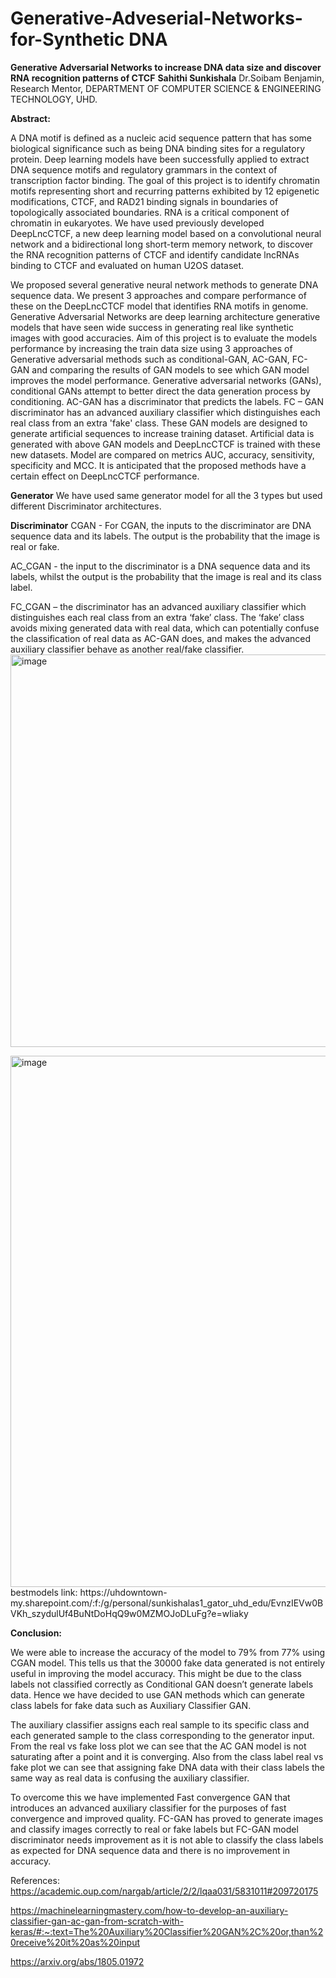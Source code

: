 # Generative-Adveserial-Networks-for-Synthetic DNA

**Generative Adversarial Networks to increase DNA data size and discover RNA recognition patterns of CTCF**
**Sahithi Sunkishala**
Dr.Soibam Benjamin, Research Mentor, DEPARTMENT OF COMPUTER SCIENCE & ENGINEERING TECHNOLOGY, UHD.

**Abstract:**

A DNA motif is defined as a nucleic acid sequence pattern that has some biological significance such as being DNA binding sites for a regulatory protein. Deep learning models have been successfully applied to extract DNA sequence motifs and regulatory grammars in the context of transcription factor binding. The goal of this project is to identify chromatin motifs representing short and recurring patterns exhibited by 12 epigenetic modifications, CTCF, and RAD21 binding signals in  boundaries of topologically associated boundaries. RNA is a critical component of chromatin in eukaryotes. We have used previously developed DeepLncCTCF, a new deep learning model based on a convolutional neural network and a bidirectional long short-term memory network, to discover the RNA recognition patterns of CTCF and identify candidate lncRNAs binding to CTCF and evaluated on human U2OS dataset. 

We proposed several generative neural network methods to generate DNA sequence data. We present 3 approaches and compare performance of these on the DeepLncCTCF model that identifies RNA motifs in genome. Generative Adversarial Networks are deep learning architecture generative models that have seen wide success in generating real like synthetic images with good accuracies. Aim of this project is to evaluate the models performance by increasing the train data size using 3 approaches of Generative adversarial methods such as conditional-GAN, AC-GAN, FC-GAN and comparing the results of GAN models to see which GAN model improves the model performance. Generative adversarial networks (GANs), conditional GANs attempt to better direct the data generation process by conditioning. AC-GAN has a discriminator that predicts the labels. FC – GAN discriminator has an advanced auxiliary classifier which distinguishes each real class from an extra 'fake' class. These GAN models are designed to generate artificial sequences to increase training dataset. Artificial data is generated with above GAN models and DeepLncCTCF is trained with these new datasets. Model are compared on metrics AUC, accuracy, sensitivity, specificity and MCC. It is anticipated that the proposed methods have a certain effect on DeepLncCTCF performance.

**Generator**
We have used same generator model for all the 3 types but used different Discriminator architectures.

**Discriminator** 
CGAN - For CGAN, the inputs to the discriminator are DNA sequence data and its labels. The output is the probability that the image is real or fake.


AC_CGAN - the input to the discriminator is a DNA sequence data and its labels, whilst the output is the probability that the image is real and its class label.

FC_CGAN – the discriminator has an advanced auxiliary classifier which distinguishes each real class from an extra ‘fake’ class. The ‘fake’ class avoids mixing generated data with real data, which can potentially confuse the classification of real data as AC-GAN does, and makes the advanced auxiliary classifier behave as another real/fake classifier.
<img width="628" alt="image" src="https://user-images.githubusercontent.com/102439554/163279641-30ed3414-86c6-4798-8b7d-4b75b04e25a6.png">


<img width="850" alt="image" src="https://user-images.githubusercontent.com/102439554/163270182-2c38d965-41a5-46bd-ae35-a7ae5ef9c8b5.png">
bestmodels link: https://uhdowntown-my.sharepoint.com/:f:/g/personal/sunkishalas1_gator_uhd_edu/EvnzIEVw0BVKh_szydulUf4BuNtDoHqQ9w0MZMOJoDLuFg?e=wIiaky

**Conclusion:**

We were able to increase the accuracy of the model to 79% from 77% using CGAN model. This tells us that the 30000 fake data generated is not entirely useful in improving the model accuracy. This might be due to the class labels not classified correctly as Conditional GAN doesn’t generate labels data.  Hence we have decided to use GAN methods which can generate class labels for fake data such as Auxiliary Classifier GAN. 


The auxiliary classifier assigns each real sample to its specific class and each generated sample to the class corresponding to the generator input. From the real vs fake loss plot we can see that the AC GAN model is not saturating after a point and it is converging. Also from the class label real vs fake plot we can see that assigning fake DNA data with their class labels the same way as real data is confusing the auxiliary classifier.

To overcome this we have implemented Fast convergence GAN that introduces an advanced auxiliary classifier for the purposes of fast convergence and improved quality. FC-GAN has proved to generate images and classify images correctly to real or fake labels but FC-GAN model discriminator needs improvement as it is not able to classify the class labels as expected for DNA sequence data and there is no improvement in accuracy.



References: https://academic.oup.com/nargab/article/2/2/lqaa031/5831011#209720175

https://machinelearningmastery.com/how-to-develop-an-auxiliary-classifier-gan-ac-gan-from-scratch-with-keras/#:~:text=The%20Auxiliary%20Classifier%20GAN%2C%20or,than%20receive%20it%20as%20input

https://arxiv.org/abs/1805.01972




